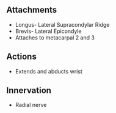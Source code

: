 ## Attachments
- Longus- Lateral Supracondylar Ridge
- Brevis- Lateral Epicondyle
- Attaches to metacarpal 2 and 3
## Actions 
- Extends and abducts wrist
## Innervation 
- Radial nerve